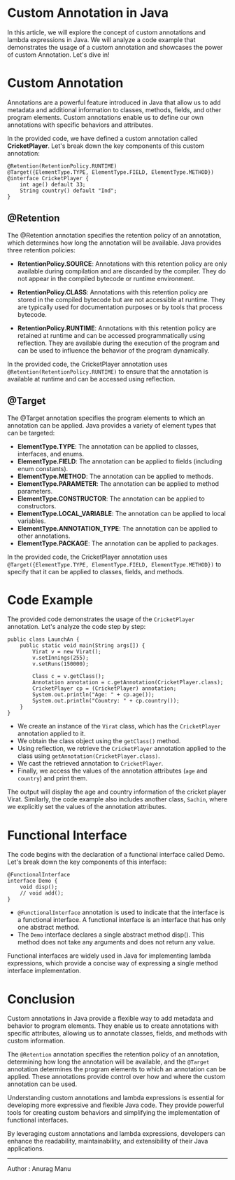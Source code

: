 # Custom Annotation in Java

In this article, we will explore the concept of custom annotations and lambda expressions in Java. We will analyze a code example that demonstrates the usage of a custom annotation and showcases the power of custom Annotation. Let's dive in!

# Custom Annotation
Annotations are a powerful feature introduced in Java that allow us to add metadata and additional information to classes, methods, fields, and other program elements. Custom annotations enable us to define our own annotations with specific behaviors and attributes.

In the provided code, we have defined a custom annotation called **CricketPlayer**. Let's break down the key components of this custom annotation:

```
@Retention(RetentionPolicy.RUNTIME)
@Target({ElementType.TYPE, ElementType.FIELD, ElementType.METHOD})
@interface CricketPlayer {
    int age() default 33;
    String country() default "Ind";
}
```
## @Retention
The @Retention annotation specifies the retention policy of an annotation, which determines how long the annotation will be available. Java provides three retention policies:

- **RetentionPolicy.SOURCE**: Annotations with this retention policy are only available during compilation and are discarded by the compiler. They do not appear in the compiled bytecode or runtime environment.

- **RetentionPolicy.CLASS**: Annotations with this retention policy are stored in the compiled bytecode but are not accessible at runtime. They are typically used for documentation purposes or by tools that process bytecode.

- **RetentionPolicy.RUNTIME**: Annotations with this retention policy are retained at runtime and can be accessed programmatically using reflection. They are available during the execution of the program and can be used to influence the behavior of the program dynamically.

In the provided code, the CricketPlayer annotation uses `@Retention(RetentionPolicy.RUNTIME)` to ensure that the annotation is available at runtime and can be accessed using reflection.

## @Target
The @Target annotation specifies the program elements to which an annotation can be applied. Java provides a variety of element types that can be targeted:

- **ElementType.TYPE**: The annotation can be applied to classes, interfaces, and enums.
- **ElementType.FIELD**: The annotation can be applied to fields (including enum constants).
- **ElementType.METHOD**: The annotation can be applied to methods.
- **ElementType.PARAMETER**: The annotation can be applied to method parameters.
- **ElementType.CONSTRUCTOR**: The annotation can be applied to constructors.
- **ElementType.LOCAL_VARIABLE**: The annotation can be applied to local variables.
- **ElementType.ANNOTATION_TYPE**: The annotation can be applied to other annotations.
- **ElementType.PACKAGE**: The annotation can be applied to packages.

In the provided code, the CricketPlayer annotation uses `@Target({ElementType.TYPE, ElementType.FIELD, ElementType.METHOD})` to specify that it can be applied to classes, fields, and methods.

# Code Example
The provided code demonstrates the usage of the `CricketPlayer` annotation. Let's analyze the code step by step:

```
public class LaunchAn {
    public static void main(String args[]) {
        Virat v = new Virat();
        v.setInnings(255);
        v.setRuns(150000);

        Class c = v.getClass();
        Annotation annotation = c.getAnnotation(CricketPlayer.class);
        CricketPlayer cp = (CricketPlayer) annotation;
        System.out.println("Age: " + cp.age());
        System.out.println("Country: " + cp.country());
    }
}
```
- We create an instance of the `Virat` class, which has the `CricketPlayer` annotation applied to it.
- We obtain the class object using the `getClass()` method.
- Using reflection, we retrieve the `CricketPlayer` annotation applied to the class using `getAnnotation(CricketPlayer.class)`.
- We cast the retrieved annotation to `CricketPlayer`.
- Finally, we access the values of the annotation attributes (`age` and `country`) and print them.

The output will display the age and country information of the cricket player Virat. Similarly, the code example also includes another class, `Sachin`, where we explicitly set the values of the annotation attributes.
# Functional Interface
The code begins with the declaration of a functional interface called   Demo. Let's break down the key components of this interface:

```
@FunctionalInterface
interface Demo {
    void disp();
    // void add();
}
```
- `@FunctionalInterface` annotation is used to indicate that the interface is a functional interface. A functional interface is an interface that has only one abstract method.
- The `Demo` interface declares a single abstract method disp(). This method does not take any arguments and does not return any value.

Functional interfaces are widely used in Java for implementing lambda expressions, which provide a concise way of expressing a single method interface implementation.

# Conclusion
Custom annotations in Java provide a flexible way to add metadata and behavior to program elements. They enable us to create annotations with specific attributes, allowing us to annotate classes, fields, and methods with custom information.

The `@Retention` annotation specifies the retention policy of an annotation, determining how long the annotation will be available, and the `@Target` annotation determines the program elements to which an annotation can be applied. These annotations provide control over how and where the custom annotation can be used.

Understanding custom annotations and lambda expressions is essential for developing more expressive and flexible Java code. They provide powerful tools for creating custom behaviors and simplifying the implementation of functional interfaces.

By leveraging custom annotations and lambda expressions, developers can enhance the readability, maintainability, and extensibility of their Java applications.
***
Author : Anurag Manu